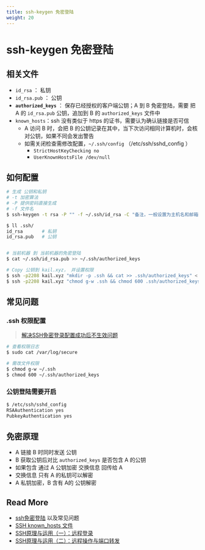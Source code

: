```yaml
---
title: ssh-keygen 免密登陆
weight: 20
---
```






# ssh-keygen 免密登陆



## 相关文件

- `id_rsa` ： 私钥
- `id_rsa.pub` ： 公钥 
- **`authorized_keys`** ： 保存已经授权的客户端公钥；A 到 B 免密登陆，需要 把 A 的 `id_rsa.pub` 公钥，追加到 B 的 `authorized_keys` 文件中
- `known_hosts`：ssh 没有类似于 https 的证书，需要认为确认链接是否可信
  - A 访问 B 时，会把 B 的公钥记录在其中，当下次访问相同计算机时，会核对公钥，如果不同会发出警告
  - 如需关闭检查需修改配置，`~/.ssh/config` （/etc/ssh/sshd_config ）
    - `StrictHostKeyChecking no`
    - `UserKnownHostsFile /dev/null`



## 如何配置

```bash
# 生成 公钥和私钥
# -t 加密算法
# -P 提供密码直接生成
# -f 文件名
$ ssh-keygen -t rsa -P "" -f ~/.ssh/id_rsa -C "备注，一般设置为主机名和邮箱等"

$ ll .ssh/
id_rsa       # 私钥
id_rsa.pub   # 公钥


# 当前机器 到 当前机器的免密登陆
$ cat ~/.ssh/id_rsa.pub >> ~/.ssh/authorized_keys

# Copy 公钥到 kail.xyz， 并设置权限
$ ssh -p2208 kail.xyz "mkdir -p .ssh && cat >> .ssh/authorized_keys" < .ssh/id_rsa.pub
$ ssh -p2208 kail.xyz "chmod g-w .ssh && chmod 600 .ssh/authorized_keys"
```



## 常见问题

### .ssh 权限配置

> [解决SSH免密登录配置成功后不生效问题](https://blog.csdn.net/lisongjia123/article/details/78513244)

```bash
# 查看权限日志
$ sudo cat /var/log/secure

# 需改文件权限
$ chmod g-w ~/.ssh
$ chmod 600 ~/.ssh/authorized_keys
```

### 公钥登陆需要开启

```bash
$ /etc/ssh/sshd_config  
RSAAuthentication yes
PubkeyAuthentication yes
```





## 免密原理

- A 链接 B 时同时发送 公钥
- B 获取公钥后对比 `authorized_keys` 是否包含 A 的公钥
- 如果包含 通过 A 公钥加密 交换信息 回传给 A
- 交换信息 只有 A 的私钥可以解密
- A 私钥加密，B 含有 A的 公钥解密



## Read More

- [ssh免密登陆](https://blog.51cto.com/12085228/1958336) 以及常见问题
- [SSH known_hosts 文件](https://zdyxry.github.io/2019/12/06/SSH-known-hosts-%E6%98%BE%E7%A4%BA-IP-%E5%9C%B0%E5%9D%80/)
- [SSH原理与运用（一）：远程登录](http://www.ruanyifeng.com/blog/2011/12/ssh_remote_login.html)
- [SSH原理与运用（二）：远程操作与端口转发](http://www.ruanyifeng.com/blog/2011/12/ssh_port_forwarding.html)